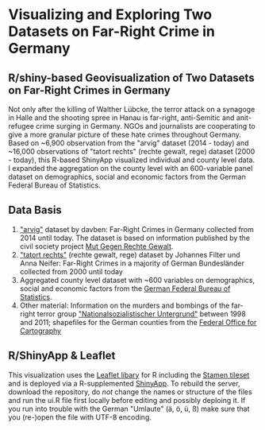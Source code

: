 # Visualizing and Exploring Two Datasets on Far-Right Crime in Germany
## R/shiny-based Geovisualization of Two Datasets on Far-Right Crimes in Germany

Not only after the killing of Walther Lübcke, the terror attack on a synagoge in Halle and the shooting spree in Hanau is far-right, anti-Semitic and anit-refugee crime surging in Germany. NGOs and journalists are cooperating to give a more granular picture of these hate crimes throughout Germany. Based on ~6,900 observation from the "arvig" dataset (2014 - today) and ~16,000 observations  of "tatort rechts" (rechte gewalt, rege) dataset (2000 - today), this R-based ShinyApp visualized individual and county level data. I expanded the aggregation on the county level with an 600-variable panel dataset on demographics, social and economic factors from the German Federal Bureau of Statistics. 

## Data Basis

1. ["arvig"](https://github.com/davben/arvig/) dataset by davben: Far-Right Crimes in Germany collected from 2014 until today. The dataset is based on information published by the civil society project [Mut Gegen Rechte Gewalt](https://www.mut-gegen-rechte-gewalt.de/).
2. ["tatort rechts"](https://tatortrechts.de/) (rechte gewalt, rege) dataset by Johannes Filter und Anna Neifer: Far-Right Crimes in a majority of German Bundesländer collected from 2000 until today
3. Aggregated county level dataset with ~600 variables on demographics, social and economic factors from the [German Federal Bureau of Statistics](https://www.regionalstatistik.de/genesis/online/).
4. Other material: Information on the murders and bombings of the far-right terror group ["Nationalsozialistischer Untergrund"](https://en.wikipedia.org/wiki/National_Socialist_Underground) between 1998 and 2011; shapefiles for the German counties from the [Federal Office for Cartography](https://gdz.bkg.bund.de/index.php/default/open-data.html)

## R/ShinyApp & Leaflet

This visualization uses the [Leaflet libary](https://rstudio.github.io/leaflet/) for R including the [Stamen tileset](http://maps.stamen.com/) and is deployed via a R-supplemented [ShinyApp](https://www.shinyapps.io/). To rebuild the server, download the repository, do _not_ change the names or structure of the files and run the ui.R file first locally before editing and possibly deploing it. If you run into trouble with the German "Umlaute" (ä, ö, ü, ß) make sure that you (re-)open the file with UTF-8 encoding. 
